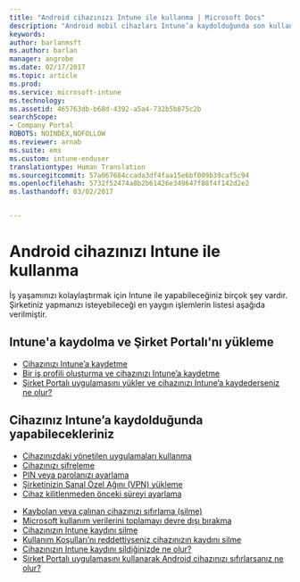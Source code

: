 ```yaml
---
title: "Android cihazınızı Intune ile kullanma | Microsoft Docs"
description: "Android mobil cihazları Intune’a kaydolduğunda son kullanıcıların cihazda gerçekleştirebileceği görevlere yönelik bağlantıların listesi"
keywords: 
author: barlanmsft
ms.author: barlan
manager: angrobe
ms.date: 02/17/2017
ms.topic: article
ms.prod: 
ms.service: microsoft-intune
ms.technology: 
ms.assetid: 465763db-b68d-4392-a5a4-732b5b875c2b
searchScope:
- Company Portal
ROBOTS: NOINDEX,NOFOLLOW
ms.reviewer: arnab
ms.suite: ems
ms.custom: intune-enduser
translationtype: Human Translation
ms.sourcegitcommit: 57a067684ccada3df4faa15e6bf009b39caf5c94
ms.openlocfilehash: 5732f52474a8b2b61426e349647f88f4f142d2e2
ms.lasthandoff: 03/02/2017


---
```



# <a name="using-your-android-device-with-intune"></a>Android cihazınızı Intune ile kullanma

İş yaşamınızı kolaylaştırmak için Intune ile yapabileceğiniz birçok şey vardır. Şirketiniz yapmanızı isteyebileceği en yaygın işlemlerin listesi aşağıda verilmiştir.

## <a name="enrolling-into-intune-and-installing-the-company-portal"></a>Intune'a kaydolma ve Şirket Portalı'nı yükleme

- [Cihazınızı Intune’a kaydetme](enroll-your-device-in-Intune-android.md)
- [Bir iş profili oluşturma ve cihazınızı Intune’a kaydetme](create-a-work-profile-and-enroll-your-device-in-intune-android.md)
- [Şirket Portalı uygulamasını yükler ve cihazınızı Intune’a kaydederseniz ne olur?](what-happens-if-you-install-the-company-portal-app-and-enroll-your-device-in-intune-android.md)

## <a name="things-you-can-do-when-your-device-is-enrolled-in-intune"></a>Cihazınız Intune’a kaydolduğunda yapabilecekleriniz

- [Cihazınızdaki yönetilen uygulamaları kullanma](use-managed-apps-on-your-device-android.md)
- [Cihazınızı şifreleme](encrypt-your-device-android.md)
- [PIN veya parolanızı ayarlama](set-your-pin-or-password-android.md)
- [Şirketinizin Sanal Özel Ağını (VPN) yükleme](install-your-companys-virtual-private-network-VPN-android.md)
- [Cihaz kilitlenmeden önceki süreyi ayarlama](set-the-amount-of-time-before-your-device-is-locked-android.md)
<!--- [Reset (erase) your lost or stolen device](reset-erase-your-lost-or-stolen-device-android.md)-->
- [Kaybolan veya çalınan cihazınızı sıfırlama (silme)](reset-erase-your-device-cpwebsite.md)
- [Microsoft kullanım verilerini toplamayı devre dışı bırakma](turn-off-microsoft-usage-data-collection-android.md)
- [Cihazınızın Intune kaydını silme](unenroll-your-device-from-intune-android.md)
- [Kullanım Koşulları’nı reddettiyseniz cihazınızın kaydını silme](unenroll-your-device-from-intune-if-you-declined-terms-of-use-android.md)
- [Cihazınızın Intune kaydını sildiğinizde ne olur?](what-happens-if-you-unenroll-your-device-from-intune-android.md)
- [Şirket Portalı uygulamasını kullanarak Android cihazınızı sıfırlarsanız ne olur?](what-happens-if-you-reset-your-device-using-the-company-portal-android.md)
<!--- - [What is the Rights Management sharing app?](what-is-the-rms-sharing-app-android.md) --->

